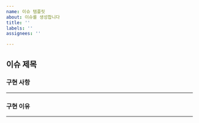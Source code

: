 ```yaml
---
name: 이슈 템플릿
about: 이슈를 생성합니다
title: ''
labels: ''
assignees: ''

---
```


## 이슈 제목

### 구현 사항

---

### 구현 이유

----
